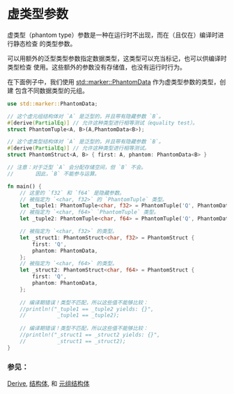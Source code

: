 # 虚类型参数

虚类型（phantom type）参数是一种在运行时不出现，而在（且仅在）编译时进行静态检查
的类型参数。

可以用额外的泛型类型参数指定数据类型，这类型可以充当标记，也可以供编译时类型检查
使用。这些额外的参数没有存储值，也没有运行时行为。

在下面例子中，我们使用 [std::marker::PhantomData] 作为虚类型参数的类型，创建
包含不同数据类型的元组。

```rust
use std::marker::PhantomData;

// 这个虚元组结构体对 `A` 是泛型的，并且带有隐藏参数 `B`。
#[derive(PartialEq)] // 允许这种类型进行相等测试（equality test）。
struct PhantomTuple<A, B>(A,PhantomData<B>);

// 这个虚类型结构体对 `A` 是泛型的，并且带有隐藏参数 `B`。
#[derive(PartialEq)] // 允许这种类型进行相等测试。
struct PhantomStruct<A, B> { first: A, phantom: PhantomData<B> }

// 注意：对于泛型 `A` 会分配存储空间，但 `B` 不会。
//       因此，`B` 不能参与运算。

fn main() {
    // 这里的 `f32` 和 `f64` 是隐藏参数。
    // 被指定为 `<char, f32>` 的 `PhantomTuple` 类型。
    let _tuple1: PhantomTuple<char, f32> = PhantomTuple('Q', PhantomData);
    // 被指定为 `<char, f64>` `PhantomTuple` 类型。
    let _tuple2: PhantomTuple<char, f64> = PhantomTuple('Q', PhantomData);

    // 被指定为 `<char, f32>` 的类型。
    let _struct1: PhantomStruct<char, f32> = PhantomStruct {
        first: 'Q',
        phantom: PhantomData,
    };
    // 被指定为 `<char, f64>` 的类型。
    let _struct2: PhantomStruct<char, f64> = PhantomStruct {
        first: 'Q',
        phantom: PhantomData,
    };
    
    // 编译期错误！类型不匹配，所以这些值不能够比较：
    //println!("_tuple1 == _tuple2 yields: {}",
    //          _tuple1 == _tuple2);
    
    // 编译期错误！类型不匹配，所以这些值不能够比较：
    //println!("_struct1 == _struct2 yields: {}",
    //          _struct1 == _struct2);
}
```

### 参见：

[Derive], [结构体][struct], 和 [元组结构体][TupleStructs]

[Derive]: ../trait/derive.md
[struct]: ../custom_types/structs.md
[TupleStructs]: ../custom_types/structs.md
[std::marker::PhantomData]: https://doc.rust-lang.org/std/marker/struct.PhantomData.html
